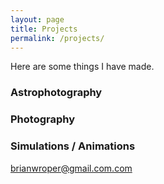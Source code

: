 ```yaml
---
layout: page
title: Projects
permalink: /projects/
---
```


Here are some things I have made.

### Astrophotography



### Photography



### Simulations / Animations

[brianwroper@gmail.com.com](mailto:brianwroper@gmail.com)